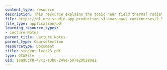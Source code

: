 ```yaml
---
content_type: resource
description: This resource explains the topic near field thermal radiation.
file: https://ol-ocw-studio-app-production.s3.amazonaws.com/courses/2-58j-radiative-transfer-spring-2006/18a95cf847c2e3b0249e597e29b280e1_student_lect23.pdf
file_type: application/pdf
learning_resource_types:
- Lecture Notes
parent_title: Lecture Notes
parent_type: CourseSection
resourcetype: Document
title: student_lect23.pdf
type: OCWFile
uid: 18a95cf8-47c2-e3b0-249e-597e29b280e1
---
```

